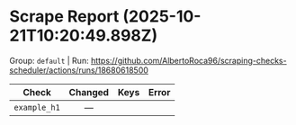 # Scrape Report (2025-10-21T10:20:49.898Z)

Group: `default`  |  Run: https://github.com/AlbertoRoca96/scraping-checks-scheduler/actions/runs/18680618500

| Check | Changed | Keys | Error |
|---|:---:|:--|:--|
| `example_h1` | — |  |  |
